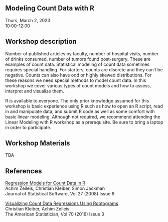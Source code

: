 ## Modeling Count Data with R

Thurs, March 2, 2023    
10:00-12:00     

## Workshop description
Number of published articles by faculty, number of hospital visits, number of drinks consumed, number of tumors found post-surgery. These are examples of count data. Statistical modeling of count data sometimes requires special handling. For starters, counts are discrete and they can’t be negative. Counts can also have odd or highly skewed distributions. For these reasons we need special methods to model count data. In this workshop we cover various types of count models and how to assess, interpret and visualize them.

R is available to everyone. The only prior knowledge assumed for this workshop is basic experience using R such as how to open an R script, read in and manipulate data, and submit R code as well as some comfort with basic linear modeling. Although not required, we recommend attending the Linear Modeling with R workshop as a prerequisite. Be sure to bring a laptop in order to participate.

## Workshop Materials

TBA

## References

[Regression Models for Count Data in R](https://www.jstatsoft.org/article/view/v027i08)    
Achim Zeileis, Christian Kleiber, Simon Jackman   
Journal of Statistical Software, Vol 27 (2008) Issue 8   

[Visualizing Count Data Regressions Using Rootograms](https://arxiv.org/pdf/1605.01311.pdf)   
Christian Kleiber, Achim Zeileis      
The American Statistician, Vol 70 (2016) Issue 3
